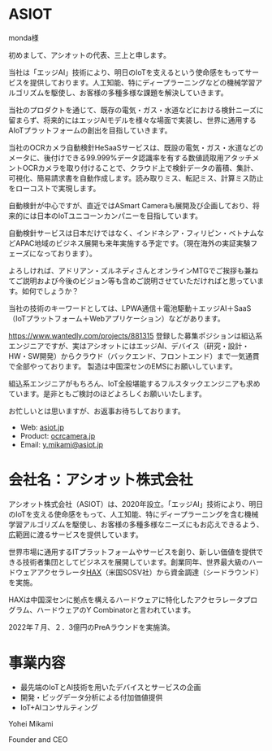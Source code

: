 # ASIOT

monda様

初めまして、アシオットの代表、三上と申します。

当社は「エッジAI」技術により、明日のIoTを支えるという使命感をもってサービスを提供しております。人工知能、特にディープラーニングなどの機械学習アルゴリズムを駆使し、お客様の多種多様な課題を解決していきます。

当社のプロダクトを通じて、既存の電気・ガス・水道などにおける検針ニーズに留まらず、将来的にはエッジAIモデルを様々な場面で実装し、世界に通用するAIoTプラットフォームの創出を目指していきます。

当社のOCRカメラ自動検針HeSaaSサービスは、既設の電気・ガス・水道などのメータに、後付けできる99.999%データ認識率を有する数値読取用アタッチメントOCRカメラを取り付けることで、クラウド上で検針データの蓄積、集計、可視化、簡易請求書を自動作成します。読み取りミス、転記ミス、計算ミス防止をローコストで実現します。

自動検針が中心ですが、直近ではASmart Cameraも展開及び企画しており、将来的には日本のIoTユニコーンカンパニーを目指しています。

自動検針サービスは日本だけではなく、インドネシア・フィリピン・ベトナムなどAPAC地域のビジネス展開も来年実施する予定です。（現在海外の実証実験フェーズになっております）。


よろしければ、アドリアン・ズルネディさんとオンラインMTGでご挨拶も兼ねてご説明および今後のビジョン等も含めご説明させていただければと思っています。如何でしょうか？

当社の技術のキーワードとしては、LPWA通信＋電池駆動＋エッジAI＋SaaS（IoTプラットフォーム＋Webアプリケーション）などがあります。

https://www.wantedly.com/projects/881315
登録した募集ポジションは組込系エンジニアですが、実はアシオットにはエッジAI、デバイス（研究・設計・HW・SW開発）からクラウド（バックエンド、フロントエンド）まで一気通貫で全部やっております。
製造は中国深センのEMSにお願いしています。

組込系エンジニアがもちろん、IoT全般堪能するフルスタックエンジニアも求めています。是非ともご検討のほどよろしくお願いいたします。

お忙しいとは思いますが、お返事お待ちしております。

* Web: [asiot.jp](https://www.asiot.jp/)
* Product: [ocrcamera.jp](https://ocrcamera.jp/)
* Email: [y.mikami@asiot.jp](y.mikami@asiot.jp)


# 会社名：アシオット株式会社

  アシオット株式会社（ASIOT）は、2020年設立。「エッジAI」技術により、明日のIoTを⽀える使命感をもって、⼈⼯知能、特にディープラーニングを含む機械学習アルゴリズムを駆使し、お客様の多種多様なニーズにもお応えできるよう、広範囲に渡るサービスを提供しています。 

  世界市場に通⽤するITプラットフォームやサービスを創り、新しい価値を提供できる技術者集団としてビジネスを展開しています。創業同年、世界最⼤級のハードウェアアクセラレータ[HAX](https://hax.co/)（米国SOSV社）から資⾦調達（シードラウンド）を実施。
  
  HAXは中国深センに拠点を構えるハードウェアに特化したアクセラレータプログラム、ハードウェアのY Combinatorと言われています。
  
  2022年７月、２．3億円のPreAラウンドを実施済。

# 事業内容 

* 最先端のIoTとAI技術を用いたデバイスとサービスの企画
* 開発・ビッグデータ分析による付加価値提供
* IoT+AIコンサルティング

Yohei Mikami

Founder and CEO
